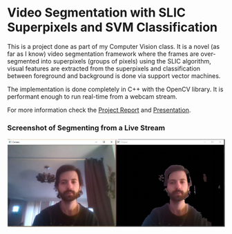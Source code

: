 # Video Segmentation with SLIC Superpixels and SVM Classification

This is a project done as part of my Computer Vision class. It is a novel (as far as I know) video segmentation framework where the frames are over-segmented into superpixels (groups of pixels) using the SLIC algorithm, visual features are extracted from the superpixels and classification between foreground and background is done via support vector machines.

The implementation is done completely in C++ with the OpenCV library. It is performant enough to run real-time from a webcam stream. 

For more information check the [Project Report](./Project%20Report.pdf) and [Presentation](./Presentation.pdf).

### Screenshot of Segmenting from a Live Stream
![Screenshot](./screenshot.png "Screenshot of the desktop program")
